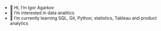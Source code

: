 - 👋 Hi, I’m  Igor Agarkov
- 👀 I’m interested in data analitics
- 🌱 I’m currently learning SQL, Git, Python, statistics, Tableau and product analytics

<!---
IgorAgarkov/IgorAgarkov is a ✨ special ✨ repository because its `README.md` (this file) appears on your GitHub profile.
You can click the Preview link to take a look at your changes.
--->
